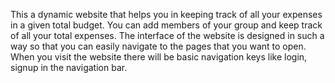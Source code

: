 This a dynamic website that helps you in keeping track of all your expenses in a given total budget. You can add members of your group and keep track of all your total expenses.
The interface of the website is designed in such a way so that you can easily navigate to the pages that you want to open. When you visit the website there will be basic navigation keys like login, signup in the navigation bar.
